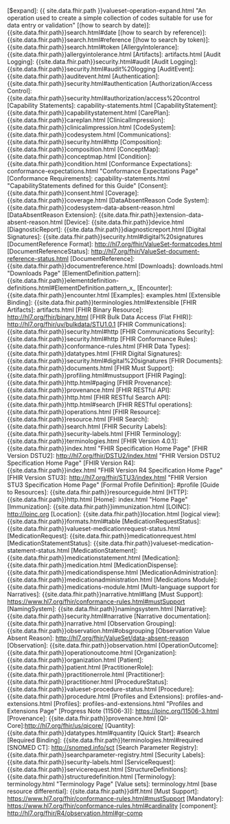 [$expand]: {{ site.data.fhir.path }}valueset-operation-expand.html  "An operation used to create a simple collection of codes suitable for use for data entry or validation"
[(how to search by date)]: {{site.data.fhir.path}}search.html#date
[(how to search by reference)]: {{site.data.fhir.path}}search.html#reference
[(how to search by token)]: {{site.data.fhir.path}}search.html#token
[AllergyIntolerance]: {{site.data.fhir.path}}allergyintolerance.html
[Artifacts]: artifacts.html
[Audit Logging]: {{site.data.fhir.path}}security.html#audit
[Audit Logging]: {{site.data.fhir.path}}security.html#audit%20logging
[AuditEvent]: {{site.data.fhir.path}}auditevent.html
[Authentication]: {{site.data.fhir.path}}security.html#authentication
[Authorization/Access Control]: {{site.data.fhir.path}}security.html#authorization/access%20control
[Capability Statements]: capability-statements.html
[CapabilityStatement]: {{site.data.fhir.path}}capabilitystatement.html
[CarePlan]: {{site.data.fhir.path}}careplan.html
[ClinicalImpression]: {{site.data.fhir.path}}clinicalimpression.html
[CodeSystem]: {{site.data.fhir.path}}codesystem.html
[Communications]: {{site.data.fhir.path}}security.html#http
[Composition]: {{site.data.fhir.path}}composition.html
[ConceptMap]: {{site.data.fhir.path}}conceptmap.html
[Condition]: {{site.data.fhir.path}}condition.html
[Conformance Expectations]: conformance-expectations.html  "Conformance Expectations Page"
[Conformance Requirements]: capability-statements.html "CapabilityStatements defined for this Guide"
[Consent]: {{site.data.fhir.path}}consent.html
[Coverage]: {{site.data.fhir.path}}coverage.html
[DataAbsentReason Code System]: {{site.data.fhir.path}}codesystem-data-absent-reason.html
[DataAbsentReason Extension]: {{site.data.fhir.path}}extension-data-absent-reason.html
[Device]: {{site.data.fhir.path}}device.html
[DiagnosticReport]:  {{site.data.fhir.path}}diagnosticreport.html
[Digital Signatures]: {{site.data.fhir.path}}security.html#digital%20signatures
[DocumentReference Format]: http://hl7.org/fhir/ValueSet-formatcodes.html
[DocumentReferenceStatus]: http://hl7.org/fhir/ValueSet-document-reference-status.html
[DocumentReference]: {{site.data.fhir.path}}documentreference.html
[Downloads]: downloads.html "Downloads Page"
[ElementDefinition.pattern]: {{site.data.fhir.path}}elementdefinition-definitions.html#ElementDefinition.pattern_x_
[Encounter]: {{site.data.fhir.path}}encounter.html
[Examples]: examples.html
[Extensible Binding]: {{site.data.fhir.path}}terminologies.html#extensible
[FHIR Artifacts]: artifacts.html
[FHIR Binary Resource]: http://hl7.org/fhir/binary.html
[FHIR Bulk Data Access (Flat FHIR)]: http://hl7.org/fhir/uv/bulkdata/STU1.0.1
[FHIR Communications]: {{site.data.fhir.path}}security.html#http
[FHIR Communications Security]: {{site.data.fhir.path}}security.html#http
[FHIR Conformance Rules]: {{site.data.fhir.path}}conformance-rules.html
[FHIR Data Types]: {{site.data.fhir.path}}datatypes.html
[FHIR Digital Signatures]: {{site.data.fhir.path}}security.html#digital%20signatures
[FHIR Documents]: {{site.data.fhir.path}}documents.html
[FHIR Must Support]: {{site.data.fhir.path}}profiling.html#mustsupport
[FHIR Paging]: {{site.data.fhir.path}}http.html#paging
[FHIR Provenance]: {{site.data.fhir.path}}provenance.html
[FHIR RESTful API]: {{site.data.fhir.path}}http.html
[FHIR RESTful Search API]: {{site.data.fhir.path}}http.html#search
[FHIR RESTful operations]: {{site.data.fhir.path}}operations.html
[FHIR Resource]: {{site.data.fhir.path}}resource.html
[FHIR Search]: {{site.data.fhir.path}}search.html
[FHIR Security Labels]: {{site.data.fhir.path}}security-labels.html
[FHIR Terminology]: {{site.data.fhir.path}}terminologies.html
[FHIR Version 4.0.1]: {{site.data.fhir.path}}index.html "FHIR Specification Home Page"
[FHIR Version DSTU2]: http://hl7.org/fhir/DSTU2/index.html "FHIR Version DSTU2 Specification Home Page"
[FHIR Version R4]: {{site.data.fhir.path}}index.html "FHIR Version R4 Specification Home Page"
[FHIR Version STU3]: http://hl7.org/fhir/STU3/index.html "FHIR Version STU3 Specification Home Page"
[Formal Profile Definition]: #profile
[Guide to Resources]: {{site.data.fhir.path}}resourceguide.html
[HTTP]: {{site.data.fhir.path}}http.html
[Home]: index.html "Home Page"
[Immunization]:  {{site.data.fhir.path}}immunization.html
[LOINC]: http://loinc.org
[Location]:  {{site.data.fhir.path}}location.html
[logical view]: {{site.data.fhir.path}}formats.html#table
[MedicationRequestStatus]: {{site.data.fhir.path}}valueset-medicationrequest-status.html
[MedicationRequest]: {{site.data.fhir.path}}medicationrequest.html
[MedicationStatementStatus]: {{site.data.fhir.path}}valueset-medication-statement-status.html
[MedicationStatement]: {{site.data.fhir.path}}medicationstatement.html
[Medication]: {{site.data.fhir.path}}medication.html
[MedicationDispense]: {{site.data.fhir.path}}medicationdispense.html
[MedicationAdministration]: {{site.data.fhir.path}}medicationadministration.html
[Medications Module]: {{site.data.fhir.path}}medications-module.html
[Multi-language support for Narratives]: {{site.data.fhir.path}}narrative.html#lang
[Must Support]: https://www.hl7.org/fhir/conformance-rules.html#mustSupport
[NamingSystem]: {{site.data.fhir.path}}namingsystem.html
[Narrative]: {{site.data.fhir.path}}security.html#narrative
[Narrative documentation]: {{site.data.fhir.path}}narrative.html
[Observation Grouping]: {{site.data.fhir.path}}observation.html#obsgrouping
[Observation Value Absent Reason]: http://hl7.org/fhir/ValueSet/data-absent-reason
[Observation]: {{site.data.fhir.path}}observation.html
[OperationOutcome]: {{site.data.fhir.path}}operationoutcome.html
[Organization]: {{site.data.fhir.path}}organization.html
[Patient]: {{site.data.fhir.path}}patient.html
[PractitionerRole]: {{site.data.fhir.path}}practitionerrole.html
[Practitioner]: {{site.data.fhir.path}}practitioner.html
[ProcedureStatus]: {{site.data.fhir.path}}valueset-procedure-status.html
[Procedure]: {{site.data.fhir.path}}procedure.html
[Profiles and Extensions]: profiles-and-extensions.html
[Profiles]: profiles-and-extensions.html "Profiles and Extensions Page"
[Progress Note (11506-3)]: https://loinc.org/11506-3.html
[Provenance]: {{site.data.fhir.path}}provenance.html
[QI-Core]:http://hl7.org/fhir/us/qicore/
[Quantity]: {{site.data.fhir.path}}datatypes.html#quantity
[Quick Start]: #search
[Required Binding]: {{site.data.fhir.path}}terminologies.html#required
[SNOMED CT]: http://snomed.info/sct
[Search Parameter Registry]: {{site.data.fhir.path}}searchparameter-registry.html
[Security Labels]: {{site.data.fhir.path}}security-labels.html
[ServiceRequest]: {{site.data.fhir.path}}servicerequest.html
[StructureDefinitions]: {{site.data.fhir.path}}structuredefinition.html
[Terminology]: terminology.html "Terminology Page"
[Value sets]: terminology.html
[base resource differential]: {{site.data.fhir.path}}diff.html
[Must Support]: https://www.hl7.org/fhir/conformance-rules.html#mustSupport
[Mandatory]: https://www.hl7.org/fhir/conformance-rules.html#cardinality
[component]: http://hl7.org/fhir/R4/observation.html#gr-comp

[CBS Case Notification Panel Value Set]: ValueSet-CBSCaseNotificationPanelVS.html

[CBS Case Notification Panel Profile]: StructureDefinition-cbs-case-notification-panel.html
[CBS Case Notification Panel Member Profile]:StructureDefinition-cbs-cnp-member.html
[CBS Cause of Death Profile]: StructureDefinition-cbs-cause-of-death.html
[CBS Co-Condition Profile]: StructureDefinition-cbs-co-condition.html
[CBS Exposure Observation Profile]: StructureDefinition-cbs-exposure-observation.html
[CBS MMWR Profile]: StructureDefinition-cbs-mmwr.html
[CBS Composition Profile]: StructureDefinition-cbs-composition.html
[CBS Condition of Interest Profile]: StructureDefinition-cbs-condition.html
[CBS Epi-Questionnaire Panel Profile]: StructureDefinition-cbs-epi-questionnaire-panel.html
[CBS Hospitalization Encounter Profile]: StructureDefinition-cbs-hospitalization.html
[CBS Lab Test Report Profile]: StructureDefinition-cbs-lab-diagnosticreport.html
[CBS Lab Observation Profile]: StructureDefinition-cbs-lab-observation.html
[CBS Reporting Source Organization Profile]: StructureDefinition-cbs-reporting-source-organization.html
[CBS Patient Profile]: StructureDefinition-cbs-patient.html
[CBS Performing Laboratory Profile]: StructureDefinition-cbs-performing-lab.html
[CBS Person Reporting to CDC Profile]: StructureDefinition-cbs-person-reporting-to-cdc.html
[CBS Specimen Profile]: StructureDefinition-cbs-specimen.html

[CBS Birthsex Extension]: StructureDefinition-cbs-birthsex.html
[CBS Case Class Status Extension]: StructureDefinition-cbs-case-class-status.html
[CBS Diagnosis Date Extension]: StructureDefinition-cbs-diagnosis-date.html
[CBS Died of Condition Extension]: StructureDefinition-cbs-died-of-condition.html
[CBS Ethnicity Extension]: StructureDefinition-cbs-ethnicity.html
[CBS Illness Duration Extension]: StructureDefinition-cbs-illness-duration.html
[CBS Race Extension]: StructureDefinition-cbs-race.html
[CBS Related Case Extension]: StructureDefinition-cbs-related-case.html
[CBS Specimen Role Extension]: StructureDefinition-cbs-specimen-role.html

[Additional codes for Address.use]: ValueSet-CBSAddressUseVS.html
[CBS Case Notification Panel Codes]: ValueSet-CBSCaseNotificationPanelVS.html
[CBS STD Epi Questionnaire Panel Codes]: ValueSet-CBSSTDSexualHistoryDrugUseQuestionnaireVS.html
[CBS Related Case Type Value Set]: ValueSet-CBSRelatedCaseTypeVS.html

[CBS Temporary Code System]: CodeSystem-cbs-temp-code-system.html